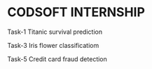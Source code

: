 # CODSOFT INTERNSHIP

Task-1 Titanic survival prediction

Task-3 Iris flower classificatiom

Task-5 Credit card fraud detection

